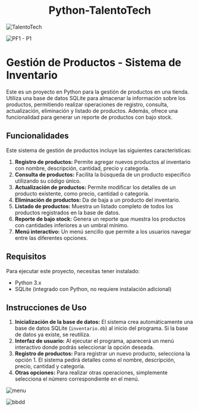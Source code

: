 
<h1 align="center">  Python-TalentoTech </h1> 

 ![TalentoTech](https://github.com/user-attachments/assets/602d2e96-e97b-4d1d-93fe-d86c061a6325)

![PF1 - P1](https://github.com/user-attachments/assets/b1e0d8a1-c143-415c-b882-303f81579d10)

# Gestión de Productos - Sistema de Inventario

Este es un proyecto en Python para la gestión de productos en una tienda. Utiliza una base de datos SQLite para almacenar la información sobre los productos, permitiendo realizar operaciones de registro, consulta, actualización, eliminación y listado de productos. Además, ofrece una funcionalidad para generar un reporte de productos con bajo stock.

## Funcionalidades

Este sistema de gestión de productos incluye las siguientes características:

1. **Registro de productos:** Permite agregar nuevos productos al inventario con nombre, descripción, cantidad, precio y categoría.
2. **Consulta de productos:** Facilita la búsqueda de un producto específico utilizando su código único.
3. **Actualización de productos:** Permite modificar los detalles de un producto existente, como precio, cantidad o categoría.
4. **Eliminación de productos:** Da de baja a un producto del inventario.
5. **Listado de productos:** Muestra un listado completo de todos los productos registrados en la base de datos.
6. **Reporte de bajo stock:** Genera un reporte que muestra los productos con cantidades inferiores a un umbral mínimo.
7. **Menú interactivo:** Un menú sencillo que permite a los usuarios navegar entre las diferentes opciones.

## Requisitos

Para ejecutar este proyecto, necesitas tener instalado:

- Python 3.x
- SQLite (integrado con Python, no requiere instalación adicional)

## Instrucciones de Uso

1. **Inicialización de la base de datos:** El sistema crea automáticamente una base de datos SQLite (`inventario.db`) al inicio del programa. Si la base de datos ya existe, se reutiliza.
2. **Interfaz de usuario:** Al ejecutar el programa, aparecerá un menú interactivo donde podrás seleccionar la opción deseada.
3. **Registro de productos:** Para registrar un nuevo producto, selecciona la opción 1. El sistema pedirá detalles como el nombre, descripción, precio, cantidad y categoría.
4. **Otras opciones:** Para realizar otras operaciones, simplemente selecciona el número correspondiente en el menú.


![menu](https://github.com/user-attachments/assets/2af7984d-3f85-4863-bdba-32d0ceab5554)

![bbdd](https://github.com/user-attachments/assets/0e7c7783-f972-4bb2-94d6-a4efaea41965)
